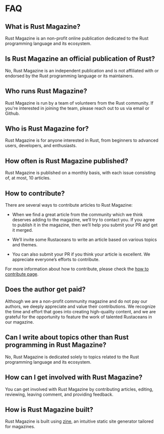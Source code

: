 # FAQ

## What is Rust Magazine?

Rust Magazine is an non-profit online publication dedicated to the Rust programming language and its ecosystem.

## Is Rust Magazine an official publication of Rust?

No, Rust Magazine is an independent publication and is not affiliated with or endorsed by the Rust programming language or its maintainers.

## Who runs Rust Magazine?

Rust Magazine is run by a team of volunteers from the Rust community. If you're interested in joining the team, please reach out to us via email or Github.

## Who is Rust Magazine for?

Rust Magazine is for anyone interested in Rust, from beginners to advanced users, developers, and enthusiasts.

## How often is Rust Magazine published?

Rust Magazine is published on a monthly basis, with each issue consisting of, at most, 10 articles.

## How to contribute?

There are several ways to contribute articles to Rust Magazine:

- When we find a great article from the community which we think deserves adding to the magazine, we’ll try to contact you. If you agree to publish it in the magazine, then we’ll help you submit your PR and get it merged.

- We’ll invite some Rustaceans to write an article based on various topics and themes.

- You can also submit your PR if you think your article is excellent. We appreciate everyone’s efforts to contribute.

For more information about how to contribute, please check the [how to contribute page](/contribution).

## Does the author get paid?

Although we are a non-profit community magazine and do not pay our authors, we deeply appreciate and value their contributions. We recognize the time and effort that goes into creating high-quality content, and we are grateful for the opportunity to feature the work of talented Rustaceans in our magazine.

## Can I write about topics other than Rust programming in Rust Magazine?

No, Rust Magazine is dedicated solely to topics related to the Rust programming language and its ecosystem.

## How can I get involved with Rust Magazine?

You can get involved with Rust Magazine by contributing articles, editing, reviewing, leaving comment, and providing feedback.

## How is Rust Magazine built?

Rust Magazine is built using [zine](https://github.com/zineland/zine), an intuitive static site generator tailored for magazines.
